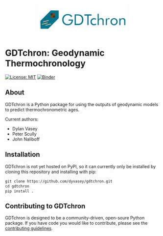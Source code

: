 <div align="center">
    <img src="media/logo.png" alt="GDTchron Logo" width="300">
</div>

# GDTchron: Geodynamic Thermochronology
[![License: MIT](https://img.shields.io/badge/License-MIT-yellow.svg)](https://opensource.org/licenses/MIT) [![Binder](https://mybinder.org/badge_logo.svg)](https://mybinder.org/v2/gh/dyvasey/gdtchron/HEAD)

## About
GDTchron is a Python package for using the outputs of geodynamic models to predict thermochronometric ages.

Current authors:
* Dylan Vasey
* Peter Scully
* John Naliboff

## Installation
GDTchron is not yet hosted on PyPI, so it can currently only be installed by cloning this repository and installing with pip:
```
git clone https://github.com/dyvasey/gdtchron.git
cd gdtchron
pip install .
```

## Contributing to GDTchron
GDTchron is designed to be a community-driven, open-soure Python package. If you have code you would like to contribute, please see the [contributing guidelines](CONTRIBUTING.md).
